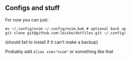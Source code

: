 ## Configs and stuff

For now you can just:

```
mv ~/.config/nvim ~/.config/nvim.bak # optional back up
git clone git@github.com:leiske/dotfiles.git ~/.config/
```
(should fail to install if it can't make a backup)

Probably add `alias vim="nvim"` or something like that
